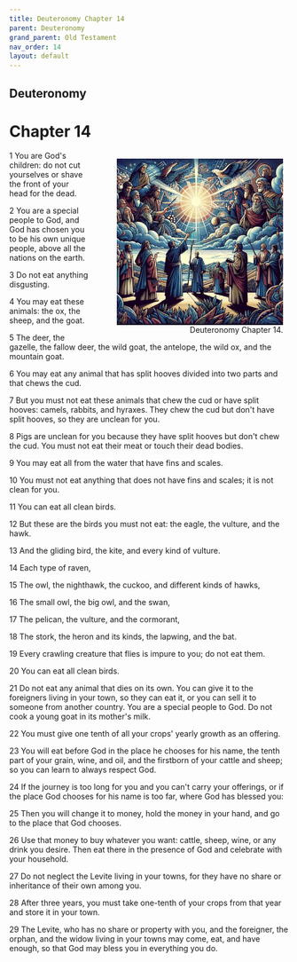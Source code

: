 ```yaml
---
title: Deuteronomy Chapter 14
parent: Deuteronomy
grand_parent: Old Testament
nav_order: 14
layout: default
---
```


## Deuteronomy

# Chapter 14

<figure style="float: right; margin-right: 10px;">
    <img src="/assets/Image/Deuteronomy/500/14.jpg" alt="Deuteronomy Chapter 14" style="width: 300px; height: 300px; float: right;padding-left: 10px;"/>
    <figcaption style="clear: both;text-align: right;">Deuteronomy Chapter 14.</figcaption>
</figure>
1 You are God's children: do not cut yourselves or shave the front of your head for the dead.

2 You are a special people to God, and God has chosen you to be his own unique people, above all the nations on the earth.

3 Do not eat anything disgusting.

4 You may eat these animals: the ox, the sheep, and the goat.

5 The deer, the gazelle, the fallow deer, the wild goat, the antelope, the wild ox, and the mountain goat.

6 You may eat any animal that has split hooves divided into two parts and that chews the cud.

7 But you must not eat these animals that chew the cud or have split hooves: camels, rabbits, and hyraxes. They chew the cud but don't have split hooves, so they are unclean for you.

8 Pigs are unclean for you because they have split hooves but don't chew the cud. You must not eat their meat or touch their dead bodies.

9 You may eat all from the water that have fins and scales.

10 You must not eat anything that does not have fins and scales; it is not clean for you.

11 You can eat all clean birds.

12 But these are the birds you must not eat: the eagle, the vulture, and the hawk.

13 And the gliding bird, the kite, and every kind of vulture.

14 Each type of raven,

15 The owl, the nighthawk, the cuckoo, and different kinds of hawks,

16 The small owl, the big owl, and the swan,

17 The pelican, the vulture, and the cormorant,

18 The stork, the heron and its kinds, the lapwing, and the bat.

19 Every crawling creature that flies is impure to you; do not eat them.

20 You can eat all clean birds.

21 Do not eat any animal that dies on its own. You can give it to the foreigners living in your town, so they can eat it, or you can sell it to someone from another country. You are a special people to God. Do not cook a young goat in its mother's milk.

22 You must give one tenth of all your crops' yearly growth as an offering.

23 You will eat before God in the place he chooses for his name, the tenth part of your grain, wine, and oil, and the firstborn of your cattle and sheep; so you can learn to always respect God.

24 If the journey is too long for you and you can't carry your offerings, or if the place God chooses for his name is too far, where God has blessed you:

25 Then you will change it to money, hold the money in your hand, and go to the place that God chooses.

26 Use that money to buy whatever you want: cattle, sheep, wine, or any drink you desire. Then eat there in the presence of God and celebrate with your household.

27 Do not neglect the Levite living in your towns, for they have no share or inheritance of their own among you.

28 After three years, you must take one-tenth of your crops from that year and store it in your town.

29 The Levite, who has no share or property with you, and the foreigner, the orphan, and the widow living in your towns may come, eat, and have enough, so that God may bless you in everything you do.


